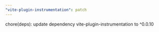 ```yaml
---
"vite-plugin-instrumentation": patch
---
```


chore(deps): update dependency vite-plugin-instrumentation to ^0.0.10
